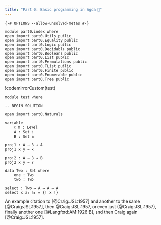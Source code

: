 ```yaml
---
title: "Part 0: Basic programming in Agda 🚧"
---
```


```
{-# OPTIONS --allow-unsolved-metas #-}

module part0.index where
open import part0.Utils public
open import part0.Equality public
open import part0.Logic public
open import part0.Decidable public
open import part0.Booleans public
open import part0.List public
open import part0.Permutations public
open import part0.TList public
open import part0.Finite public
open import part0.Enumerable public
open import part0.Tree public
```

!codemirrorCustom(test)
~~~~
module test where

-- BEGIN SOLUTION

open import part0.Naturals

variable
    ℓ m : Level
    A : Set ℓ
    B : Set m

proj1 : A → B → A
proj1 x y = x

proj2 : A → B → B
proj2 x y = ?

data Two : Set where
    one : Two
    two : Two

select : Two → A → A → A
select x a₀ a₁ = {! x !}
~~~~

An example citation to [@Craig:JSL:1957]
and another to the same [@Craig:JSL:1957],
then @Craig:JSL:1957,
or even just (@Craig:JSL:1957),
finally another one [@Langford:AM:1926:B],
and then Craig again [@Craig:JSL:1957].

